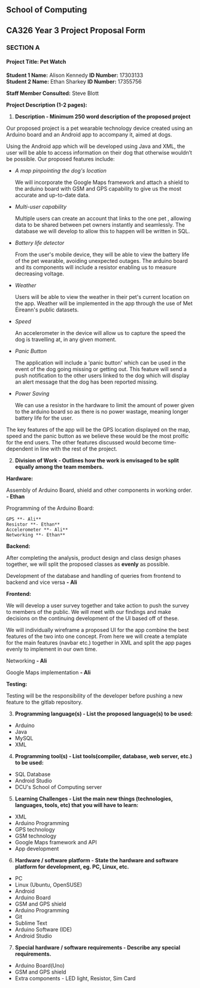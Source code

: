 ## School of Computing
## CA326 Year 3 Project Proposal Form

### SECTION A

#### Project Title: Pet Watch

**Student 1 Name:** Alison Kennedy **ID Number:** 17303133  
**Student 2 Name:** Ethan Sharkey  **ID Number:** 17355756  

**Staff Member Consulted:** Steve Blott

  
**Project Description (1-2 pages):**

1. **Description - Minimum 250 word description of the proposed project**

 Our proposed project is a pet wearable technology device created using an Arduino board and an Android app to accompany it, aimed at dogs.

 Using the Android app which will be developed using Java and XML, the user will be able to access information on their dog that otherwise wouldn’t be possible. Our proposed features include:

  * _A map pinpointing the dog's location_

    We will incorporate the Google Maps framework and attach a shield to the arduino board with GSM and GPS capability to give us the most accurate and up-to-date data.

  * _Multi-user capability_

    Multiple users can create an account that links to the one pet , allowing data to be shared between pet owners instantly and seamlessly. The database we will develop to allow this to happen will be written in SQL.

  * _Battery life detector_

    From the user's mobile device, they will be able to view the battery life of the pet wearable, avoiding unexpected outages. The arduino board and its components will include a resistor enabling us to measure decreasing voltage.

  * _Weather_

    Users will be able to view the weather in their pet's current location on the app. Weather will be implemented in the app through the use of Met Éireann's public datasets.

  * _Speed_

    An accelerometer in the device will allow us to capture the speed the dog is travelling at, in any given moment.

  * _Panic Button_

    The application will include a 'panic button' which can be used in the event of the dog going missing or getting out. This feature will send a push notification to the other users linked to the dog which will display an alert message that the dog has been reported missing.

  * _Power Saving_

    We can use a resistor in the hardware to limit the amount of power given to the arduino board so as there is no power wastage, meaning longer battery life for the user.

 The key features of the app will be the GPS location displayed on the map, speed and the panic button as we believe these would be the most prolfic for the end users. The other features discussed would become time-dependent in line with the rest of the project.
 

2. **Division of Work - Outlines how the work is envisaged to be split equally among the team members.**  

 **Hardware:**

   Assembly of Arduino Board, shield and other components in working order. **- Ethan** 

   Programming of the Arduino Board:

    GPS **- Ali**  
    Resistor **- Ethan** 
    Accelerometer **- Ali** 
    Networking **- Ethan**

 **Backend:**

   After completing the analysis, product design and class design phases together, we will split the proposed classes as **evenly** as possible.

   Development of the database and handling of queries from frontend to backend and vice versa **- Ali**

 **Frontend:**

   We will develop a user survey together and take action to push the survey to members of the public. We will meet with our findings and make decisions on the continuing development of the UI based off of these.

   We will individually wireframe a proposed UI for the app combine the best features of the two into one concept. From here we will create a template for the main features (navbar etc.) together in XML and split the app pages evenly to implement in our own time.

   Networking **- Ali**

   Google Maps implementation **- Ali**

 **Testing:**

   Testing will be the responsibility of the developer before pushing a new feature to the gitlab repository.
  
  
3. **Programming language(s) - List the proposed language(s) to be used:**

 * Arduino
 * Java
 * MySQL
 * XML


4. **Programming tool(s) - List tools(compiler, database, web server, etc.) to be used:**

 * SQL Database
 * Android Studio
 * DCU's School of Computing server


5. **Learning Challenges - List the main new things (technologies, languages, tools, etc) that you will have to learn:**

 * XML
 * Arduino Programming
 * GPS technology
 * GSM technology
 * Google Maps framework and API
 * App development


6. **Hardware / software platform - State the hardware and software platform for development, eg. PC, Linux, etc.**

 * PC
 * Linux (Ubuntu, OpenSUSE)
 * Android
 * Arduino Board
 * GSM and GPS shield
 * Arduino Programming
 * Git
 * Sublime Text
 * Arduino Software (IDE)
 * Android Studio


7. **Special hardware / software requirements - Describe any special requirements.**

 * Arduino Board(Uno)
 * GSM and GPS shield
 * Extra components - LED light, Resistor, Sim Card